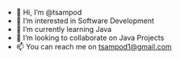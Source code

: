 - 👋 Hi, I’m @tsampod
- 👀 I’m interested in Software Development
- 🌱 I’m currently learning Java
- 💞️ I’m looking to collaborate on Java Projects
- 📫 You can reach me on tsampod1@gmail.com

<!---
tsampod/tsampod is a ✨ special ✨ repository because its `README.md` (this file) appears on your GitHub profile.
You can click the Preview link to take a look at your changes.
--->
